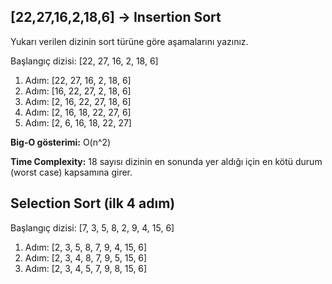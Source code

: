 ## [22,27,16,2,18,6] -> Insertion Sort

Yukarı verilen dizinin sort türüne göre aşamalarını yazınız.

Başlangıç dizisi: [22, 27, 16, 2, 18, 6]

1. Adım: [22, 27, 16, 2, 18, 6]
2. Adım: [16, 22, 27, 2, 18, 6]
3. Adım: [2, 16, 22, 27, 18, 6]
4. Adım: [2, 16, 18, 22, 27, 6]
5. Adım: [2, 6, 16, 18, 22, 27]

**Big-O gösterimi:** O(n^2)

**Time Complexity:** 18 sayısı dizinin en sonunda yer aldığı için en kötü durum (worst case) kapsamına girer.

## Selection Sort (ilk 4 adım)

Başlangıç dizisi: [7, 3, 5, 8, 2, 9, 4, 15, 6]

1. Adım: [2, 3, 5, 8, 7, 9, 4, 15, 6]
2. Adım: [2, 3, 4, 8, 7, 9, 5, 15, 6]
3. Adım: [2, 3, 4, 5, 7, 9, 8, 15, 6]
